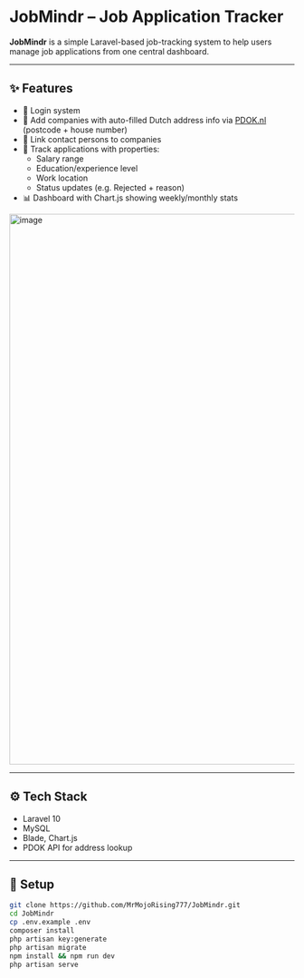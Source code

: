 # JobMindr – Job Application Tracker

**JobMindr** is a simple Laravel-based job-tracking system to help users manage job applications from one central dashboard.

---

## ✨ Features

- 🔐 Login system
- 🏢 Add companies with auto-filled Dutch address info via [PDOK.nl](https://www.pdok.nl/) (postcode + house number)
- 👥 Link contact persons to companies
- 📄 Track applications with properties:
  - Salary range
  - Education/experience level
  - Work location
  - Status updates (e.g. Rejected + reason)
- 📊 Dashboard with Chart.js showing weekly/monthly stats

<img width="1920" height="971" alt="image" src="https://github.com/user-attachments/assets/c69ca381-f64a-4bc7-bcee-d85d5517d895" />


---

## ⚙️ Tech Stack

- Laravel 10
- MySQL
- Blade, Chart.js
- PDOK API for address lookup

---

## 🚀 Setup

```bash
git clone https://github.com/MrMojoRising777/JobMindr.git
cd JobMindr
cp .env.example .env
composer install
php artisan key:generate
php artisan migrate
npm install && npm run dev
php artisan serve
